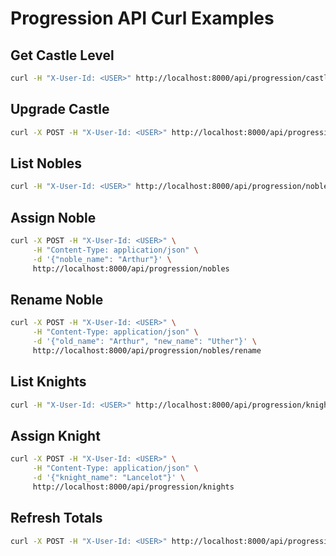 # Progression API Curl Examples

## Get Castle Level
```bash
curl -H "X-User-Id: <USER>" http://localhost:8000/api/progression/castle
```

## Upgrade Castle
```bash
curl -X POST -H "X-User-Id: <USER>" http://localhost:8000/api/progression/castle
```

## List Nobles
```bash
curl -H "X-User-Id: <USER>" http://localhost:8000/api/progression/nobles
```

## Assign Noble
```bash
curl -X POST -H "X-User-Id: <USER>" \
     -H "Content-Type: application/json" \
     -d '{"noble_name": "Arthur"}' \
     http://localhost:8000/api/progression/nobles
```

## Rename Noble
```bash
curl -X POST -H "X-User-Id: <USER>" \
     -H "Content-Type: application/json" \
     -d '{"old_name": "Arthur", "new_name": "Uther"}' \
     http://localhost:8000/api/progression/nobles/rename
```

## List Knights
```bash
curl -H "X-User-Id: <USER>" http://localhost:8000/api/progression/knights
```

## Assign Knight
```bash
curl -X POST -H "X-User-Id: <USER>" \
     -H "Content-Type: application/json" \
     -d '{"knight_name": "Lancelot"}' \
     http://localhost:8000/api/progression/knights
```

## Refresh Totals
```bash
curl -X POST -H "X-User-Id: <USER>" http://localhost:8000/api/progression/refresh
```
